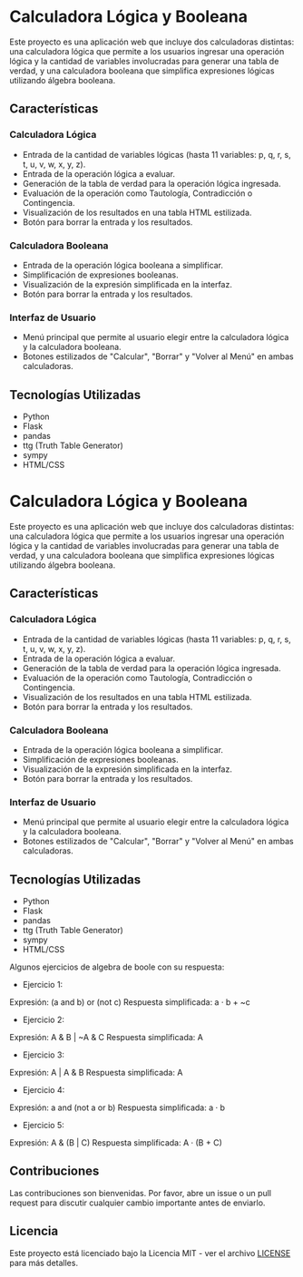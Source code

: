 # Calculadora Lógica y Booleana

Este proyecto es una aplicación web que incluye dos calculadoras distintas: una calculadora lógica que permite a los usuarios ingresar una operación lógica y la cantidad de variables involucradas para generar una tabla de verdad, y una calculadora booleana que simplifica expresiones lógicas utilizando álgebra booleana.

## Características

### Calculadora Lógica

- Entrada de la cantidad de variables lógicas (hasta 11 variables: p, q, r, s, t, u, v, w, x, y, z).
- Entrada de la operación lógica a evaluar.
- Generación de la tabla de verdad para la operación lógica ingresada.
- Evaluación de la operación como Tautología, Contradicción o Contingencia.
- Visualización de los resultados en una tabla HTML estilizada.
- Botón para borrar la entrada y los resultados.

### Calculadora Booleana

- Entrada de la operación lógica booleana a simplificar.
- Simplificación de expresiones booleanas.
- Visualización de la expresión simplificada en la interfaz.
- Botón para borrar la entrada y los resultados.

### Interfaz de Usuario

- Menú principal que permite al usuario elegir entre la calculadora lógica y la calculadora booleana.
- Botones estilizados de "Calcular", "Borrar" y "Volver al Menú" en ambas calculadoras.

## Tecnologías Utilizadas

- Python
- Flask
- pandas
- ttg (Truth Table Generator)
- sympy
- HTML/CSS

# Calculadora Lógica y Booleana

Este proyecto es una aplicación web que incluye dos calculadoras distintas: una calculadora lógica que permite a los usuarios ingresar una operación lógica y la cantidad de variables involucradas para generar una tabla de verdad, y una calculadora booleana que simplifica expresiones lógicas utilizando álgebra booleana.

## Características

### Calculadora Lógica

- Entrada de la cantidad de variables lógicas (hasta 11 variables: p, q, r, s, t, u, v, w, x, y, z).
- Entrada de la operación lógica a evaluar.
- Generación de la tabla de verdad para la operación lógica ingresada.
- Evaluación de la operación como Tautología, Contradicción o Contingencia.
- Visualización de los resultados en una tabla HTML estilizada.
- Botón para borrar la entrada y los resultados.

### Calculadora Booleana

- Entrada de la operación lógica booleana a simplificar.
- Simplificación de expresiones booleanas.
- Visualización de la expresión simplificada en la interfaz.
- Botón para borrar la entrada y los resultados.

### Interfaz de Usuario

- Menú principal que permite al usuario elegir entre la calculadora lógica y la calculadora booleana.
- Botones estilizados de "Calcular", "Borrar" y "Volver al Menú" en ambas calculadoras.

## Tecnologías Utilizadas

- Python
- Flask
- pandas
- ttg (Truth Table Generator)
- sympy
- HTML/CSS

Algunos ejercicios de algebra de boole con su respuesta:

- Ejercicio 1:

Expresión: (a and b) or (not c)
Respuesta simplificada: a · b + ~c

- Ejercicio 2:

Expresión: A & B | ~A & C
Respuesta simplificada: A

- Ejercicio 3:

Expresión: A | A & B
Respuesta simplificada: A

- Ejercicio 4:

Expresión: a and (not a or b)
Respuesta simplificada: a · b

- Ejercicio 5:

Expresión: A & (B | C)
Respuesta simplificada: A · (B + C)



## Contribuciones

Las contribuciones son bienvenidas. Por favor, abre un issue o un pull request para discutir cualquier cambio importante antes de enviarlo.

## Licencia

Este proyecto está licenciado bajo la Licencia MIT - ver el archivo [LICENSE](LICENSE) para más detalles.
